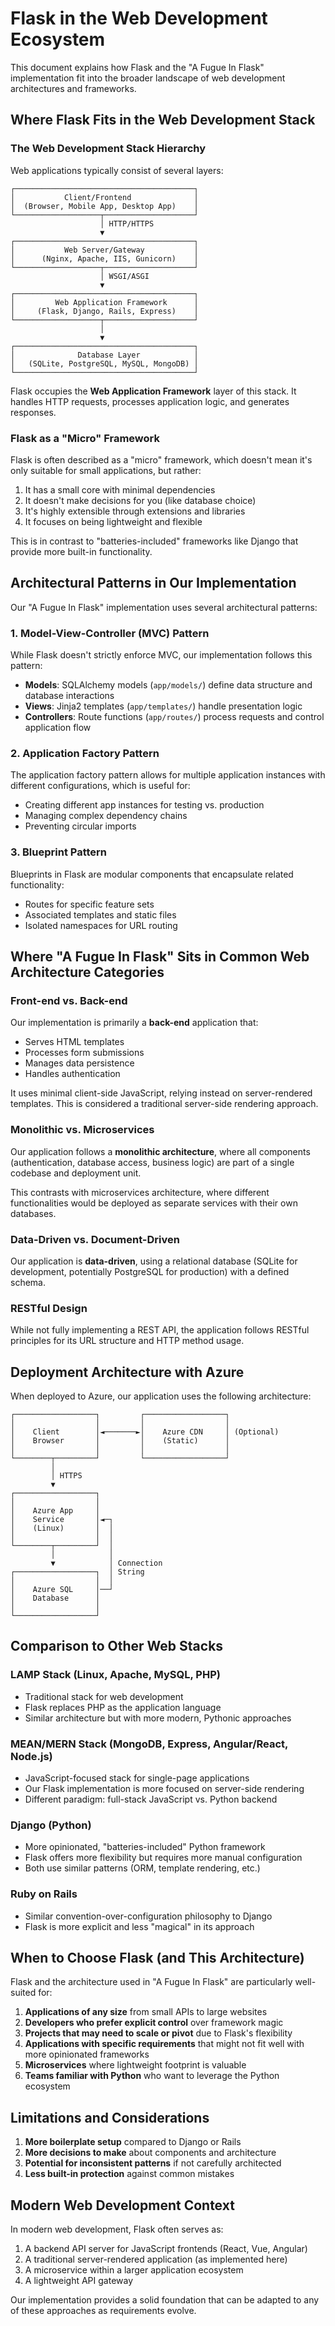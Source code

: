# Flask in the Web Development Ecosystem

This document explains how Flask and the "A Fugue In Flask" implementation fit into the broader landscape of web development architectures and frameworks.

## Where Flask Fits in the Web Development Stack

### The Web Development Stack Hierarchy

Web applications typically consist of several layers:

```
┌────────────────────────────────────────┐
│           Client/Frontend              │
│  (Browser, Mobile App, Desktop App)    │
└───────────────────┬────────────────────┘
                    │ HTTP/HTTPS
                    ▼
┌────────────────────────────────────────┐
│           Web Server/Gateway           │
│      (Nginx, Apache, IIS, Gunicorn)    │
└───────────────────┬────────────────────┘
                    │ WSGI/ASGI
                    ▼
┌────────────────────────────────────────┐
│         Web Application Framework      │
│     (Flask, Django, Rails, Express)    │
└───────────────────┬────────────────────┘
                    │
                    ▼
┌────────────────────────────────────────┐
│              Database Layer            │
│   (SQLite, PostgreSQL, MySQL, MongoDB) │
└────────────────────────────────────────┘
```

Flask occupies the **Web Application Framework** layer of this stack. It handles HTTP requests, processes application logic, and generates responses.

### Flask as a "Micro" Framework

Flask is often described as a "micro" framework, which doesn't mean it's only suitable for small applications, but rather:

1. It has a small core with minimal dependencies
2. It doesn't make decisions for you (like database choice)
3. It's highly extensible through extensions and libraries
4. It focuses on being lightweight and flexible

This is in contrast to "batteries-included" frameworks like Django that provide more built-in functionality.

## Architectural Patterns in Our Implementation

Our "A Fugue In Flask" implementation uses several architectural patterns:

### 1. Model-View-Controller (MVC) Pattern

While Flask doesn't strictly enforce MVC, our implementation follows this pattern:

- **Models**: SQLAlchemy models (`app/models/`) define data structure and database interactions
- **Views**: Jinja2 templates (`app/templates/`) handle presentation logic
- **Controllers**: Route functions (`app/routes/`) process requests and control application flow

### 2. Application Factory Pattern

The application factory pattern allows for multiple application instances with different configurations, which is useful for:

- Creating different app instances for testing vs. production
- Managing complex dependency chains
- Preventing circular imports

### 3. Blueprint Pattern

Blueprints in Flask are modular components that encapsulate related functionality:

- Routes for specific feature sets
- Associated templates and static files
- Isolated namespaces for URL routing

## Where "A Fugue In Flask" Sits in Common Web Architecture Categories

### Front-end vs. Back-end

Our implementation is primarily a **back-end** application that:
- Serves HTML templates
- Processes form submissions
- Manages data persistence
- Handles authentication

It uses minimal client-side JavaScript, relying instead on server-rendered templates. This is considered a traditional server-side rendering approach.

### Monolithic vs. Microservices

Our application follows a **monolithic architecture**, where all components (authentication, database access, business logic) are part of a single codebase and deployment unit.

This contrasts with microservices architecture, where different functionalities would be deployed as separate services with their own databases.

### Data-Driven vs. Document-Driven

Our application is **data-driven**, using a relational database (SQLite for development, potentially PostgreSQL for production) with a defined schema.

### RESTful Design

While not fully implementing a REST API, the application follows RESTful principles for its URL structure and HTTP method usage.

## Deployment Architecture with Azure

When deployed to Azure, our application uses the following architecture:

```
┌──────────────────┐         ┌──────────────────┐
│                  │         │                  │
│    Client        │◄───────►│    Azure CDN     │ (Optional)
│    Browser       │         │    (Static)      │
│                  │         │                  │
└────────┬─────────┘         └──────────────────┘
         │
         │ HTTPS
         ▼
┌──────────────────┐
│                  │
│    Azure App     │
│    Service       │◄─┐
│    (Linux)       │  │
│                  │  │
└────────┬─────────┘  │
         │            │
         ▼            │ Connection
┌──────────────────┐  │ String
│                  │  │
│    Azure SQL     │──┘
│    Database      │
│                  │
└──────────────────┘
```

## Comparison to Other Web Stacks

### LAMP Stack (Linux, Apache, MySQL, PHP)
- Traditional stack for web development
- Flask replaces PHP as the application language
- Similar architecture but with more modern, Pythonic approaches

### MEAN/MERN Stack (MongoDB, Express, Angular/React, Node.js)
- JavaScript-focused stack for single-page applications
- Our Flask implementation is more focused on server-side rendering
- Different paradigm: full-stack JavaScript vs. Python backend

### Django (Python)
- More opinionated, "batteries-included" Python framework
- Flask offers more flexibility but requires more manual configuration
- Both use similar patterns (ORM, template rendering, etc.)

### Ruby on Rails
- Similar convention-over-configuration philosophy to Django
- Flask is more explicit and less "magical" in its approach

## When to Choose Flask (and This Architecture)

Flask and the architecture used in "A Fugue In Flask" are particularly well-suited for:

1. **Applications of any size** from small APIs to large websites
2. **Developers who prefer explicit control** over framework magic
3. **Projects that may need to scale or pivot** due to Flask's flexibility
4. **Applications with specific requirements** that might not fit well with more opinionated frameworks
5. **Microservices** where lightweight footprint is valuable
6. **Teams familiar with Python** who want to leverage the Python ecosystem

## Limitations and Considerations

1. **More boilerplate setup** compared to Django or Rails
2. **More decisions to make** about components and architecture
3. **Potential for inconsistent patterns** if not carefully architected
4. **Less built-in protection** against common mistakes

## Modern Web Development Context

In modern web development, Flask often serves as:

1. A backend API server for JavaScript frontends (React, Vue, Angular)
2. A traditional server-rendered application (as implemented here)
3. A microservice within a larger application ecosystem
4. A lightweight API gateway

Our implementation provides a solid foundation that can be adapted to any of these approaches as requirements evolve.